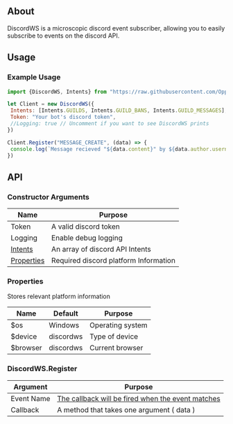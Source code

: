 ## About
DiscordWS is a microscopic discord event subscriber, allowing you to easily subscribe to events on the discord API.

## Usage

### Example Usage 
 ```js
import {DiscordWS, Intents} from "https://raw.githubusercontent.com/Oppossome/deno_scripts/main/discord-ws/index.ts"

let Client = new DiscordWS({
  Intents: [Intents.GUILDS, Intents.GUILD_BANS, Intents.GUILD_MESSAGES],
  Token: "Your bot's discord token",
  //Logging: true // Uncomment if you want to see DiscordWS prints
})

Client.Register("MESSAGE_CREATE", (data) => {
  console.log(`Message recieved "${data.content}" by ${data.author.username}`)
})
```

## API

### Constructor Arguments
| Name | Purpose |
| - | - |
| Token | A valid discord token |
| Logging | Enable debug logging |
| [Intents](https://discord.com/developers/docs/topics/gateway#gateway-intents) | An array of discord API Intents |
| [Properties](#properties) | Required discord platform Information| 

### Properties 
Stores relevant platform information

| Name | Default | Purpose |
| - | - | - |
| $os | Windows | Operating system |
| $device | discordws | Type of device |
| $browser | discordws | Current browser |

### DiscordWS.Register

| Argument | Purpose |
| - | - |
| Event Name | [The callback will be fired when the event matches](https://discord.com/developers/docs/topics/gateway#commands-and-events-gateway-events) |
| Callback | A method that takes one argument ( data ) |
